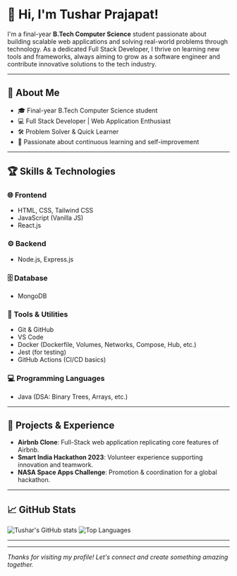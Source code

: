 # 👋 Hi, I'm Tushar Prajapat!

I'm a final-year **B.Tech Computer Science** student passionate about building scalable web applications and solving real-world problems through technology. As a dedicated Full Stack Developer, I thrive on learning new tools and frameworks, always aiming to grow as a software engineer and contribute innovative solutions to the tech industry.

---

## 🚀 About Me

- 🎓 Final-year B.Tech Computer Science student
- 💻 Full Stack Developer | Web Application Enthusiast
- 🛠️ Problem Solver & Quick Learner
- 🌱 Passionate about continuous learning and self-improvement

---

## 🏆 Skills & Technologies

### 🌐 Frontend
- HTML, CSS, Tailwind CSS
- JavaScript (Vanilla JS)
- React.js

### ⚙️ Backend
- Node.js, Express.js

### 🗄️ Database
- MongoDB

### 🔧 Tools & Utilities
- Git & GitHub
- VS Code
- Docker (Dockerfile, Volumes, Networks, Compose, Hub, etc.)
- Jest (for testing)
- GitHub Actions (CI/CD basics)

### 💻 Programming Languages
- Java (DSA: Binary Trees, Arrays, etc.)

---

## 🚩 Projects & Experience

- **Airbnb Clone**: Full-Stack web application replicating core features of Airbnb.
- **Smart India Hackathon 2023**: Volunteer experience supporting innovation and teamwork.
- **NASA Space Apps Challenge**: Promotion & coordination for a global hackathon.

---

## 📈 GitHub Stats

![Tushar's GitHub stats](https://github-readme-stats.vercel.app/api?username=TusharPrajapat&show_icons=true&theme=radical)
![Top Languages](https://github-readme-stats.vercel.app/api/top-langs/?username=TusharPrajapat&layout=compact&theme=radical)

---

<!-- You can add your social links or fun facts here! -->

---

_Thanks for visiting my profile! Let's connect and create something amazing together._
